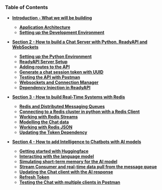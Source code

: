 ### Table of Contents

- **[Introduction - What we will be building](#introduction)**
  - **[Application Architecture](#application-architecture)**
  - **[Setting up the Development Environment](#application-architecture)**
- **[Section 2 - How to build a Chat Server with Python, ReadyAPI and WebSockets](#how-to-build-a-chat-server-with-python-readyapi-and-websockets)**

  - **[Setting up the Python Environment](#setting-up-the-python-environment)**
  - **[ReadyAPI Server Setup](#readyapi-server-setup)**
  - **[Adding routes to the API](#fadding-routes-to-the-api)**
  - **[Generate a chat session token with UUID](#generate-a-chat-session-token-with-uuid)**
  - **[Testing the API with Postman](#testing-the-api-with-postman)**
  - **[Websockets and Connection Manager](#websockets-and-connection-manager)**
  - **[Dependency Injection in ReadyAPI](#dependency-injection-in-readyapi)**

- **[Section 3 - How to build Real-Time Systems with Redis](#how-to-build-real-time-systems-with-redis)**

  - **[Redis and Distributed Messaging Queues](#redis-and-distributed-messaging-queues)**
  - **[Connecting to a Redis cluster in python with a Redis Client](#connecting-to-a-redis-cluster-in-python-with-a-redis-client)**
  - **[Working with Redis Streams](#working-with-redis-streams)**
  - **[Modelling the Chat data](#modelling-the-chat-data)**
  - **[Working with Redis JSON](#working-with-redis-json)**
  - **[Updating the Token Dependency](#updating-the-token-dependency)**

- **[Section 4 - How to add Intelligence to Chatbots with AI models](#how-to-add-intelligence-to-chatbots-with-ai-models)**
  - **[Getting started with Huggingface](#getting-started-with-huggingface)**
  - **[Interacting with the language model](#interacting-with-the-language-model)**
  - **[Simulating short-term memory for the AI model](#simulating-short-term-memory-for-the-ai-model)**
  - **[Stream Consumer and real-time data pull from the message queue](#stream-consumer-and-real-time-data-pull-from-the-message-queue)**
  - **[Updating the Chat client with the AI response](#updating-the-chat-client-with-the-ai-response)**
  - **[Refresh Token](#refresh-token)**
  - **[Testing the Chat with multiple clients in Postman](#tersing-the-chat-with-multiple-clients-in-postman)**

